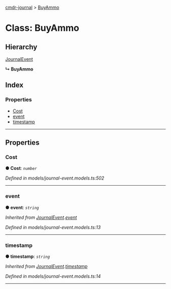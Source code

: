 [cmdr-journal](../README.md) > [BuyAmmo](../classes/buyammo.md)



# Class: BuyAmmo

## Hierarchy


 [JournalEvent](journalevent.md)

**↳ BuyAmmo**







## Index

### Properties

* [Cost](buyammo.md#cost)
* [event](buyammo.md#event)
* [timestamp](buyammo.md#timestamp)



---
## Properties
<a id="cost"></a>

###  Cost

**●  Cost**:  *`number`* 

*Defined in models/journal-event.models.ts:502*





___

<a id="event"></a>

###  event

**●  event**:  *`string`* 

*Inherited from [JournalEvent](journalevent.md).[event](journalevent.md#event)*

*Defined in models/journal-event.models.ts:13*





___

<a id="timestamp"></a>

###  timestamp

**●  timestamp**:  *`string`* 

*Inherited from [JournalEvent](journalevent.md).[timestamp](journalevent.md#timestamp)*

*Defined in models/journal-event.models.ts:14*





___


